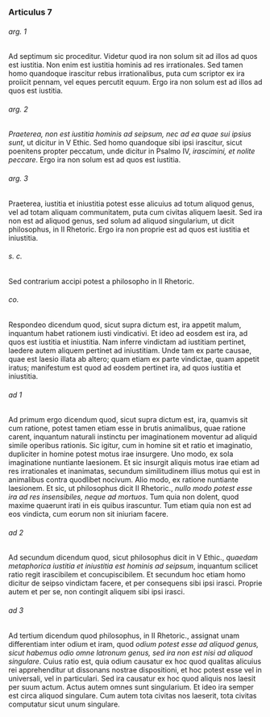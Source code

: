 ### Articulus 7

###### arg. 1
Ad septimum sic proceditur. Videtur quod ira non solum sit ad illos ad quos est iustitia. Non enim est iustitia hominis ad res irrationales. Sed tamen homo quandoque irascitur rebus irrationalibus, puta cum scriptor ex ira proiicit pennam, vel eques percutit equum. Ergo ira non solum est ad illos ad quos est iustitia.

###### arg. 2
*Praeterea, non est iustitia hominis ad seipsum, nec ad ea quae sui ipsius sunt*, ut dicitur in V Ethic. Sed homo quandoque sibi ipsi irascitur, sicut poenitens propter peccatum, unde dicitur in Psalmo IV, *irascimini, et nolite peccare*. Ergo ira non solum est ad quos est iustitia.

###### arg. 3
Praeterea, iustitia et iniustitia potest esse alicuius ad totum aliquod genus, vel ad totam aliquam communitatem, puta cum civitas aliquem laesit. Sed ira non est ad aliquod genus, sed solum ad aliquod singularium, ut dicit philosophus, in II Rhetoric. Ergo ira non proprie est ad quos est iustitia et iniustitia.

###### s. c.
Sed contrarium accipi potest a philosopho in II Rhetoric.

###### co.
Respondeo dicendum quod, sicut supra dictum est, ira appetit malum, inquantum habet rationem iusti vindicativi. Et ideo ad eosdem est ira, ad quos est iustitia et iniustitia. Nam inferre vindictam ad iustitiam pertinet, laedere autem aliquem pertinet ad iniustitiam. Unde tam ex parte causae, quae est laesio illata ab altero; quam etiam ex parte vindictae, quam appetit iratus; manifestum est quod ad eosdem pertinet ira, ad quos iustitia et iniustitia.

###### ad 1
Ad primum ergo dicendum quod, sicut supra dictum est, ira, quamvis sit cum ratione, potest tamen etiam esse in brutis animalibus, quae ratione carent, inquantum naturali instinctu per imaginationem moventur ad aliquid simile operibus rationis. Sic igitur, cum in homine sit et ratio et imaginatio, dupliciter in homine potest motus irae insurgere. Uno modo, ex sola imaginatione nuntiante laesionem. Et sic insurgit aliquis motus irae etiam ad res irrationales et inanimatas, secundum similitudinem illius motus qui est in animalibus contra quodlibet nocivum. Alio modo, ex ratione nuntiante laesionem. Et sic, ut philosophus dicit II Rhetoric., *nullo modo potest esse ira ad res insensibiles, neque ad mortuos*. Tum quia non dolent, quod maxime quaerunt irati in eis quibus irascuntur. Tum etiam quia non est ad eos vindicta, cum eorum non sit iniuriam facere.

###### ad 2
Ad secundum dicendum quod, sicut philosophus dicit in V Ethic., *quaedam metaphorica iustitia et iniustitia est hominis ad seipsum*, inquantum scilicet ratio regit irascibilem et concupiscibilem. Et secundum hoc etiam homo dicitur de seipso vindictam facere, et per consequens sibi ipsi irasci. Proprie autem et per se, non contingit aliquem sibi ipsi irasci.

###### ad 3
Ad tertium dicendum quod philosophus, in II Rhetoric., assignat unam differentiam inter odium et iram, quod *odium potest esse ad aliquod genus, sicut habemus odio omne latronum genus, sed ira non est nisi ad aliquod singulare*. Cuius ratio est, quia odium causatur ex hoc quod qualitas alicuius rei apprehenditur ut dissonans nostrae dispositioni, et hoc potest esse vel in universali, vel in particulari. Sed ira causatur ex hoc quod aliquis nos laesit per suum actum. Actus autem omnes sunt singularium. Et ideo ira semper est circa aliquod singulare. Cum autem tota civitas nos laeserit, tota civitas computatur sicut unum singulare.


